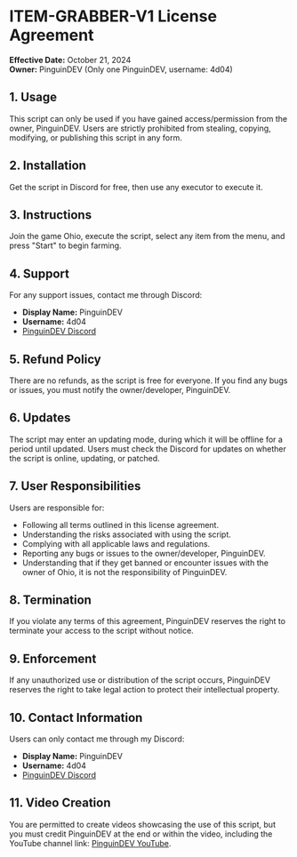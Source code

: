 # ITEM-GRABBER-V1 License Agreement

**Effective Date:** October 21, 2024  
**Owner:** PinguinDEV (Only one PinguinDEV, username: 4d04)

## 1. Usage
This script can only be used if you have gained access/permission from the owner, PinguinDEV. Users are strictly prohibited from stealing, copying, modifying, or publishing this script in any form.

## 2. Installation
Get the script in Discord for free, then use any executor to execute it.

## 3. Instructions
Join the game Ohio, execute the script, select any item from the menu, and press "Start" to begin farming.

## 4. Support
For any support issues, contact me through Discord:
- **Display Name:** PinguinDEV
- **Username:** 4d04
- [PinguinDEV Discord](https://www.discord.gg/kB3mbvhR2C)

## 5. Refund Policy
There are no refunds, as the script is free for everyone. If you find any bugs or issues, you must notify the owner/developer, PinguinDEV.

## 6. Updates
The script may enter an updating mode, during which it will be offline for a period until updated. Users must check the Discord for updates on whether the script is online, updating, or patched.

## 7. User Responsibilities
Users are responsible for:
- Following all terms outlined in this license agreement.
- Understanding the risks associated with using the script.
- Complying with all applicable laws and regulations.
- Reporting any bugs or issues to the owner/developer, PinguinDEV.
- Understanding that if they get banned or encounter issues with the owner of Ohio, it is not the responsibility of PinguinDEV.

## 8. Termination
If you violate any terms of this agreement, PinguinDEV reserves the right to terminate your access to the script without notice.

## 9. Enforcement
If any unauthorized use or distribution of the script occurs, PinguinDEV reserves the right to take legal action to protect their intellectual property.

## 10. Contact Information
Users can only contact me through my Discord:
- **Display Name:** PinguinDEV
- **Username:** 4d04
- [PinguinDEV Discord](https://www.discord.gg/kB3mbvhR2C)

## 11. Video Creation
You are permitted to create videos showcasing the use of this script, but you must credit PinguinDEV at the end or within the video, including the YouTube channel link: [PinguinDEV YouTube](https://www.youtube.com/@PinguinDevXYZ).
